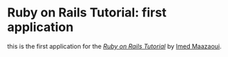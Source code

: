 # Ruby on Rails Tutorial: first application

this is the first application for the [*Ruby on Rails Tutorial*](http://railstutorial.org/) by [Imed Maazaoui](mailto:maazaoui.imed@gmail.com).
